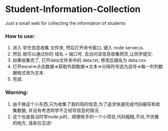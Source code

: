 # Student-Information-Collection
Just a small web for collecting the information of students
### How to use:
  1. 进入 学生信息收集 文件夹, 然后打开命令窗口, 键入 node server.js.
  2. 然后 就可以通过你的 域名 + 端口号, 去访问该信息收集网页,让同学提交.
  3. 如果收集完了, 打开data文件夹中的 data.txt, 修改后缀名为 data.csv.
  4. 打开excel=>点击数据=>获取外部数据=>文本=>分隔符号选为逗号=>每一列列数据格式改为文本.
  5. 完成.
### Warning:
  1. 由于做这个小东西,只为收集了我的班的信息,为了追求快速完成代码编写和收集数据, 并没有考虑同学不正经写信息的情况.
  2. 这个也是我当时学node.js时，顺便练手的一个小项目,代码粗糙,不对,不优雅的地方, 请各位见谅!
